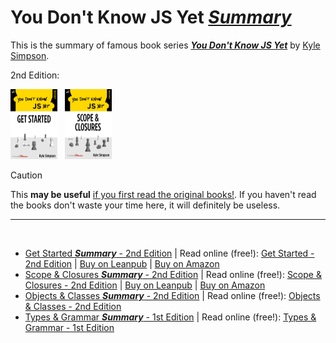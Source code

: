 # You Don't Know JS Yet <ins>**_Summary_**</ins>

This is the summary of famous book series <a href="https://github.com/getify/You-Dont-Know-JS">**_You Don't Know JS Yet_**</a> by <a href="http://creativecommons.org/licenses/by-nc-nd/4.0/">Kyle Simpson</a>.

2nd Edition:

<a href="https://leanpub.com/ydkjsy-get-started"><img src="get-started/images/cover.png" width="75"></a>&nbsp;&nbsp;
<a href="https://leanpub.com/ydkjsy-scope-closures"><img src="scope-closures/images/cover.png" width="75"></a>&nbsp;&nbsp;

> [!CAUTION]
> This **may be useful** <ins>if you first read the <a href="https://github.com/getify/You-Dont-Know-JS">original books!</a></ins>.
> If you haven't read the books don't waste your time here, it will definitely be useless.

---

<br>

- [Get Started **_Summary_** - 2nd Edition](get-started/README.md) | Read online (free!): [Get Started - 2nd Edition](https://github.com/getify/You-Dont-Know-JS/blob/2nd-ed/get-started/README.md) | [Buy on Leanpub](https://leanpub.com/ydkjsy-get-started) | [Buy on Amazon](https://www.amazon.com/dp/B084BNMN7T)
- [Scope & Closures **_Summary_** - 2nd Edition](scope-closures/README.md) | Read online (free!): [Scope & Closures - 2nd Edition](https://github.com/getify/You-Dont-Know-JS/blob/2nd-ed/scope-closures/README.md) | [Buy on Leanpub](https://leanpub.com/ydkjsy-scope-closures) | [Buy on Amazon](https://www.amazon.com/dp/B08634PZ3N)
- [Objects & Classes **_Summary_** - 2nd Edition](objects-classes/README.md) | Read online (free!): [Objects & Classes - 2nd Edition](https://github.com/getify/You-Dont-Know-JS/blob/2nd-ed/objects-classes/README.md)
- [Types & Grammar **_Summary_** - 1st Edition](objects-classes/README.md) | Read online (free!): [Types & Grammar - 1st Edition](https://github.com/getify/You-Dont-Know-JS/blob/1st-ed/types%20&%20grammar/README.md)
